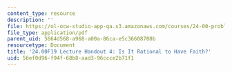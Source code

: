 ```yaml
---
content_type: resource
description: ''
file: https://ol-ocw-studio-app-qa.s3.amazonaws.com/courses/24-00-problems-of-philosophy-fall-2019/56ef0d96f94f68b8aad396ccce2b71f1_MIT24_00F19_lecturehandout4.pdf
file_type: application/pdf
parent_uid: 5664d568-a968-a00a-86ca-e5c36608708b
resourcetype: Document
title: '24.00F19 Lecture Handout 4: Is It Rational to Have Faith?'
uid: 56ef0d96-f94f-68b8-aad3-96ccce2b71f1
---
```


